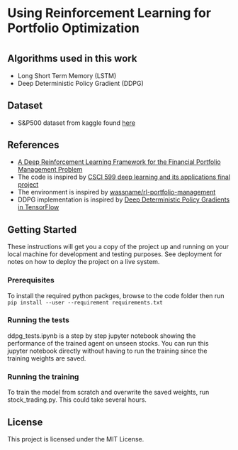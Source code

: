 


# Using Reinforcement Learning for Portfolio Optimization

# 

## Algorithms used in this work
* Long Short Term Memory (LSTM)
* Deep Deterministic Policy Gradient (DDPG)

## Dataset
* S&P500 dataset from kaggle found [here](https://www.kaggle.com/camnugent/sandp500)

## References
* [A Deep Reinforcement Learning Framework for the Financial Portfolio Management Problem](https://arxiv.org/abs/1706.10059)
* The code is inspired by [CSCI 599 deep learning and its applications final project
](https://github.com/vermouth1992/drl-portfolio-management) 
* The environment is inspired by [wassname/rl-portfolio-management](https://github.com/wassname/rl-portfolio-management)
* DDPG implementation is inspired by [Deep Deterministic Policy Gradients in TensorFlow](http://pemami4911.github.io/blog/2016/08/21/ddpg-rl.html)


## Getting Started

These instructions will get you a copy of the project up and running on your local machine for development and testing purposes. See deployment for notes on how to deploy the project on a live system.

### Prerequisites

To install the required python packges, browse to the code folder then run ```pip install --user --requirement requirements.txt```

### Running the tests

ddpg_tests.ipynb is a step by step jupyter notebook showing the performance of the trained agent on unseen stocks. You can run this jupyter notebook directly without having to run the training since the training weights are saved.


### Running the training 

To train the model from scratch and overwrite the saved weights, run stock_trading.py. This could take several hours.

## License

This project is licensed under the MIT License.
